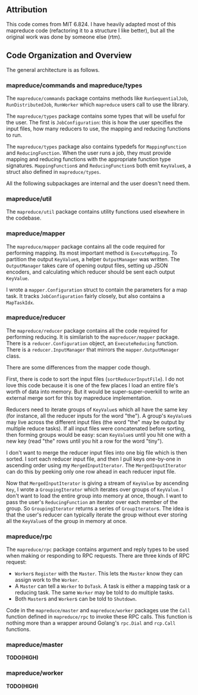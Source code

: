 ## Attribution

This code comes from MIT 6.824. I have heavily adapted most of this
mapreduce code (refactoring it to a structure I like better), but all
the original work was done by someone else (rtm).

## Code Organization and Overview

The general architecture is as follows.

### mapreduce/commands and mapreduce/types

The `mapreduce/commands` package contains methods like
`RunSequentialJob`, `RunDistributedJob`, `RunWorker` which `mapreduce`
users call to use the library.

The `mapreduce/types` package contains some types that will be useful
for the user. The first is `JobConfiguration`: this is how the user
specifies the input files, how many reducers to use, the mapping and
reducing functions to run.

The `mapreduce/types` package also contains typedefs for
`MappingFunction` and `ReducingFunction`. When the user runs a job, they
must provide mapping and reducing functions with the appropriate
function type signatures. `MappingFunction`s and `ReducingFunction`s
both emit `KeyValue`s, a struct also defined in `mapreduce/types`.

All the following subpackages are internal and the user doesn't need
them.

### mapreduce/util

The `mapreduce/util` package contains utility functions used elsewhere
in the codebase.

### mapreduce/mapper

The `mapreduce/mapper` package contains all the code required for
performing mapping. Its most important method is `ExecuteMapping`. To
partition the output `KeyValue`s, a helper `OutputManager` was written.
The `OutputManager` takes care of opening output files, setting up JSON
encoders, and calculating which reducer should be sent each output
`KeyValue`.

I wrote a `mapper.Configuration` struct to contain the parameters for a
map task. It tracks `JobConfiguration` fairly closely, but also contains
a `MapTaskIdx`.

### mapreduce/reducer

The `mapreduce/reducer` package contains all the code required for
performing reducing. It is similarish to the `mapreducer/mapper`
package. There is a `reducer.Configuration` object, an `ExecuteReducing`
function. There is a `reducer.InputManager` that mirrors the
`mapper.OutputManager` class.

There are some differences from the mapper code though.

First, there is code to sort the input files (`sortReducerInputFile`). I
do not love this code because it is one of the few places I load an
entire file's worth of data into memory. But it would be
super-super-overkill to write an external merge sort for this toy
mapreduce implementation.

Reducers need to iterate groups of `KeyValue`s which all have the same
key (for instance, all the reducer inputs for the word "the"). A group's
`KeyValue`s may live across the different input files (the word "the"
may be output by multiple reduce tasks). If all input files were
concatenated before sorting, then forming groups would be easy: scan
`KeyValue`s until you hit one with a new key (read "the" rows until you
hit a row for the word "tiny").

I don't want to merge the reducer input files into one big file which is
then sorted. I sort each reducer input file, and then I pull keys
one-by-one in ascending order using my `MergedInputIterator`. The
`MergedInputIterator` can do this by peeking only one row ahead in each
reducer input file.

Now that `MergedInputIterator` is giving a stream of `KeyValue` by
ascending `Key`, I wrote a `GroupingIterator` which iterates over groups
of `KeyValue`. I don't want to load the entire group into memory at
once, though. I want to pass the user's `ReducingFunction` an iterator
over each member of the group. So `GroupingIterator` returns a series of
`GroupIterator`s. The idea is that the user's reducer can typically
iterate the group without ever storing all the `KeyValue`s of the group
in memory at once.

### mapreduce/rpc

The `mapreduce/rpc` package contains argument and reply types to be used
when making or responding to RPC requests. There are three kinds of RPC
request:

* `Worker`s `Register` with the `Master`. This lets the `Master` know
  they can assign work to the `Worker`.
* A `Master` can tell a `Worker` to `DoTask`. A task is either a mapping
  task or a reducing task. The same `Worker` may be told to do multiple
  tasks.
* Both `Master`s and `Worker`s can be told to `Shutdown`.

Code in the `mapreduce/master` and `mapreduce/worker` packages use the
`Call` function defined in `mapreduce/rpc` to invoke these RPC calls.
This function is nothing more than a wrapper around Golang's `rpc.Dial`
and `rcp.Call` functions.

### mapreduce/master

**TODO(HIGH)**

### mapreduce/worker

**TODO(HIGH)**
